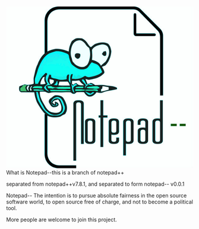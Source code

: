 ![logo](https://github.com/NameFull/notepad-dash-dash/raw/master/scintilla/icon/notepad-dash.jpg)
What is Notepad--this is a branch of notepad++

separated from notepad++v7.8.1, and separated to form notepad-- v0.0.1 

Notepad-- The intention is to pursue absolute fairness in the open source software world, to open source free of charge, and not to become a political tool.

More people are welcome to join this project.
